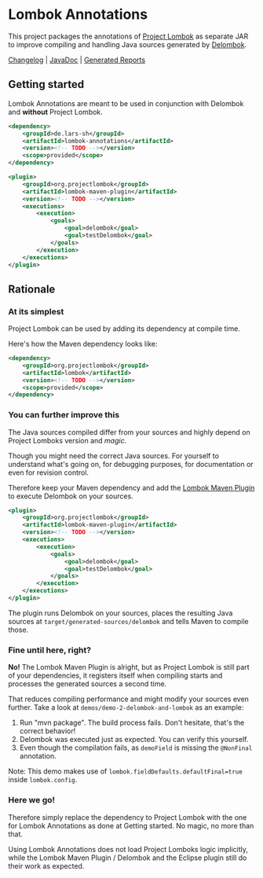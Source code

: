 # Lombok Annotations
This project packages the annotations of [Project Lombok](https://projectlombok.org/) as separate JAR to improve compiling and handling Java sources generated by [Delombok](https://projectlombok.org/features/delombok).

[Changelog](CHANGELOG.md)  |  [JavaDoc](https://lars-sh.github.io/lombok-annotations/apidocs)  |  [Generated Reports](https://lars-sh.github.io/lombok-annotations/project-reports.html)

## Getting started
Lombok Annotations are meant to be used in conjunction with Delombok and **without** Project Lombok.

```XML
<dependency>
	<groupId>de.lars-sh</groupId>
	<artifactId>lombok-annotations</artifactId>
	<version><!-- TODO --></version>
	<scope>provided</scope>
</dependency>

<plugin>
	<groupId>org.projectlombok</groupId>
	<artifactId>lombok-maven-plugin</artifactId>
	<version><!-- TODO --></version>
	<executions>
		<execution>
			<goals>
				<goal>delombok</goal>
				<goal>testDelombok</goal>
			</goals>
		</execution>
	</executions>
</plugin>
```

## Rationale

### At its simplest
Project Lombok can be used by adding its dependency at compile time.

Here's how the Maven dependency looks like:

```XML
<dependency>
	<groupId>org.projectlombok</groupId>
	<artifactId>lombok</artifactId>
	<version><!-- TODO --></version>
	<scope>provided</scope>
</dependency>
```

### You can further improve this
The Java sources compiled differ from your sources and highly depend on Project Lomboks version and *magic*.

Though you might need the correct Java sources. For yourself to understand what's going on, for debugging purposes, for documentation or even for revision control.

Therefore keep your Maven dependency and add the [Lombok Maven Plugin](https://awhitford.github.io/lombok.maven/lombok-maven-plugin/) to execute Delombok on your sources.

```XML
<plugin>
	<groupId>org.projectlombok</groupId>
	<artifactId>lombok-maven-plugin</artifactId>
	<version><!-- TODO --></version>
	<executions>
		<execution>
			<goals>
				<goal>delombok</goal>
				<goal>testDelombok</goal>
			</goals>
		</execution>
	</executions>
</plugin>
```

The plugin runs Delombok on your sources, places the resulting Java sources at `target/generated-sources/delombok` and tells Maven to compile those.

### Fine until here, right?
**No!** The Lombok Maven Plugin is alright, but as Project Lombok is still part of your dependencies, it registers itself when compiling starts and processes the generated sources a second time.

That reduces compiling performance and might modify your sources even further. Take a look at `demos/demo-2-delombok-and-lombok` as an example:

1. Run "mvn package". The build process fails. Don't hesitate, that's the correct behavior!
2. Delombok was executed just as expected. You can verify this yourself.
3. Even though the compilation fails, as `demoField` is missing the `@NonFinal` annotation.

Note: This demo makes use of `lombok.fieldDefaults.defaultFinal=true` inside `lombok.config`.

### Here we go!
Therefore simply replace the dependency to Project Lombok with the one for Lombok Annotations as done at Getting started. No magic, no more than that.

Using Lombok Annotations does not load Project Lomboks logic implicitly, while the Lombok Maven Plugin / Delombok and the Eclipse plugin still do their work as expected.
